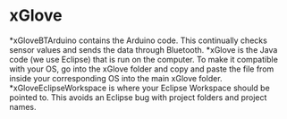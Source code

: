 xGlove
======
*xGloveBTArduino contains the Arduino code. This continually checks sensor values and sends the data through Bluetooth. 
*xGlove is the Java code (we use Eclipse) that is run on the computer. To make it compatible with your OS, go into the xGlove folder and copy and paste the file from inside your corresponding OS into the main xGlove folder. 
*xGloveEclipseWorkspace is where your Eclipse Workspace should be pointed to. This avoids an Eclipse bug with project folders and project names.
